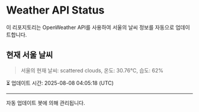
# Weather API Status

이 리포지토리는 OpenWeather API를 사용하여 서울의 날씨 정보를 자동으로 업데이트합니다.

## 현재 서울 날씨
> 서울의 현재 날씨: scattered clouds, 온도: 30.76°C, 습도: 62%

⏳ 업데이트 시간: 2025-08-08 04:05:18 (UTC)

---
자동 업데이트 봇에 의해 관리됩니다.
